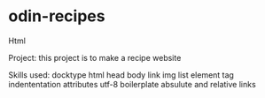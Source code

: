 # odin-recipes
Html

Project:
    this project is to make a recipe website

Skills used:
    docktype
    html
    head
    body
    link
    img
    list
    element
    tag
    indententation
    attributes
    utf-8
    boilerplate
    absulute and relative links
    
